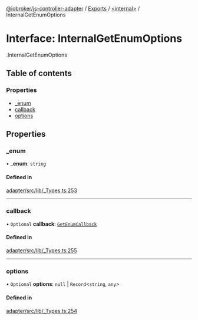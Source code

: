 [@iobroker/js-controller-adapter](../README.md) / [Exports](../modules.md) / [<internal\>](../modules/internal_.md) / InternalGetEnumOptions

# Interface: InternalGetEnumOptions

[<internal>](../modules/internal_.md).InternalGetEnumOptions

## Table of contents

### Properties

- [\_enum](internal_.InternalGetEnumOptions.md#_enum)
- [callback](internal_.InternalGetEnumOptions.md#callback)
- [options](internal_.InternalGetEnumOptions.md#options)

## Properties

### \_enum

• **\_enum**: `string`

#### Defined in

[adapter/src/lib/_Types.ts:253](https://github.com/ioBroker/ioBroker.js-controller/blob/a0c54039/packages/adapter/src/lib/_Types.ts#L253)

___

### callback

• `Optional` **callback**: [`GetEnumCallback`](../modules/internal_.md#getenumcallback)

#### Defined in

[adapter/src/lib/_Types.ts:255](https://github.com/ioBroker/ioBroker.js-controller/blob/a0c54039/packages/adapter/src/lib/_Types.ts#L255)

___

### options

• `Optional` **options**: ``null`` \| `Record`<`string`, `any`\>

#### Defined in

[adapter/src/lib/_Types.ts:254](https://github.com/ioBroker/ioBroker.js-controller/blob/a0c54039/packages/adapter/src/lib/_Types.ts#L254)
